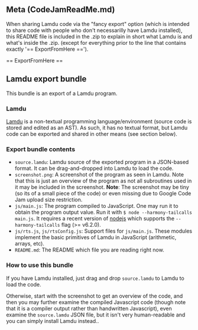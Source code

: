 ## Meta (CodeJamReadMe.md)

When sharing Lamdu code via the "fancy export" option (which is intended to share code with people who don't necessarilly have Lamdu installed),
this README file is included in the .zip to explain in short what Lamdu is and what's inside the .zip.
(except for everything prior to the line that contains exactly '== ExportFromHere ==').

== ExportFromHere ==
## Lamdu export bundle

This bundle is an export of a Lamdu program.

### Lamdu

[Lamdu](http://lamdu.org) is a non-textual programming language/environment (source code is stored and edited as an AST).
As such, it has no textual format, but Lamdu code can be exported and shared in other means (see section below).

### Export bundle contents

* `source.lamdu`: Lamdu source of the exported program in a JSON-based format. It can be drag-and-dropped into Lamdu to load the code.
* `screenshot.png`: A screenshot of the program as seen in Lamdu. Note that this is just an overview of the program as not all subroutines used in it may be included in the screenshot. **Note**: The screenshot may be tiny (so its of a small piece of the code) or even missing due to Google Code Jam upload size restriction.
* `js/main.js`: The program compiled to JavaScript. One may run it to obtain the program output value. Run it with `$ node --harmony-tailcalls main.js`. It requires a recent version of [nodejs](https://nodejs.org/en/) which supports the `--harmony-tailcalls` flag (>= v6.2.0).
* `js/rts.js`, `js/rtsConfig.js`: Support files for `js/main.js`. These modules implement the basic primitives of Lamdu in JavaScript (arithmetic, arrays, etc).
* `README.md`: The README which file you are reading right now.

### How to use this bundle

If you have Lamdu installed, just drag and drop `source.lamdu` to Lamdu to load the code.

Otherwise, start with the screenshot to get an overview of the code, and then you may further examine the compiled Javascript code (though note that it is a compiler output rather than handwritten Javascript), even examine the `source.lamdu` JSON file, but it isn't very human-readable and you can simply install Lamdu instead..
